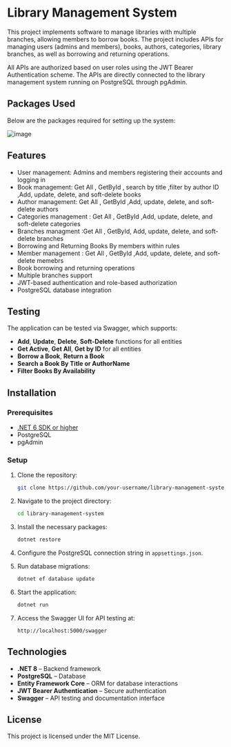 # Library Management System

This project implements software to manage libraries with multiple branches, allowing members to borrow books. The project includes APIs for managing users (admins and members), books, authors, categories, library branches, as well as borrowing and returning operations.

All APIs are authorized based on user roles using the JWT Bearer Authentication scheme. The APIs are directly connected to the library management system running on PostgreSQL through pgAdmin.

## Packages Used
Below are the packages required for setting up the system:

![image](https://github.com/user-attachments/assets/c78bc6da-32b0-4a01-9f7e-bee7f59c8cdc)


## Features
- User management: Admins and members registering their accounts and logging in 
- Book management: Get All , GetById , search by title ,filter by author ID ,Add, update, delete, and soft-delete books
- Author management: Get All , GetById ,Add, update, delete, and soft-delete authors
- Categories management : Get All , GetById ,Add, update, delete, and soft-delete categories
- Branches managment :Get All , GetById, Add, update, delete, and soft-delete branches
- Borrowing and Returning Books By members within rules
- Member management : Get All , GetById ,Add, update, delete, and soft-delete memebrs
- Book borrowing and returning operations
- Multiple branches support
- JWT-based authentication and role-based authorization
- PostgreSQL database integration

## Testing
The application can be tested via Swagger, which supports:
- **Add**, **Update**, **Delete**, **Soft-Delete** functions for all entities
- **Get Active**, **Get All**, **Get by ID** for all entities
- **Borrow a Book**, **Return a Book**
- **Search a Book By Title or AuthorName**
- **Filter Books By Availability**

## Installation

### Prerequisites
- [.NET 6 SDK or higher](https://dotnet.microsoft.com/download/dotnet/6.0)
- PostgreSQL
- pgAdmin

### Setup
1. Clone the repository:
    ```bash
    git clone https://github.com/your-username/library-management-system.git
    ```

2. Navigate to the project directory:
    ```bash
    cd library-management-system
    ```

3. Install the necessary packages:
    ```bash
    dotnet restore
    ```

4. Configure the PostgreSQL connection string in `appsettings.json`.

5. Run database migrations:
    ```bash
    dotnet ef database update
    ```

6. Start the application:
    ```bash
    dotnet run
    ```

7. Access the Swagger UI for API testing at:
    ```plaintext
    http://localhost:5000/swagger
    ```

## Technologies
- **.NET 8** – Backend framework
- **PostgreSQL** – Database
- **Entity Framework Core** – ORM for database interactions
- **JWT Bearer Authentication** – Secure authentication
- **Swagger** – API testing and documentation interface

## License
This project is licensed under the MIT License.
